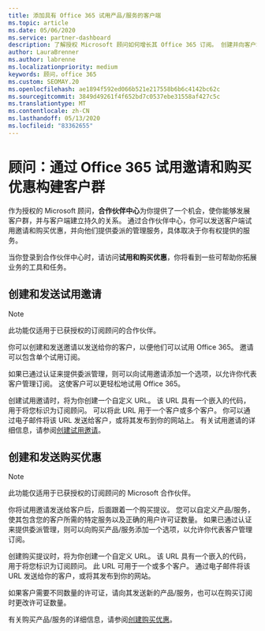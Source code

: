 ```yaml
---
title: 添加具有 Office 365 试用产品/服务的客户端
ms.topic: article
ms.date: 05/06/2020
ms.service: partner-dashboard
description: 了解授权 Microsoft 顾问如何增长其 Office 365 订阅。 创建并向客户端发送 Office 365 试用邀请和购买优惠。
author: LauraBrenner
ms.author: labrenne
ms.localizationpriority: medium
keywords: 顾问，office 365
ms.custom: SEOMAY.20
ms.openlocfilehash: ae1894f592ed066b521e217558b6b6c4142bc62c
ms.sourcegitcommit: 3849d49261f4f652bd7c0537ebe31558af427c5c
ms.translationtype: MT
ms.contentlocale: zh-CN
ms.lasthandoff: 05/13/2020
ms.locfileid: "83362655"
---
```

# <a name="advisors-build-your-client-base-with-office-365-trial-invitations-and-purchase-offers"></a>顾问：通过 Office 365 试用邀请和购买优惠构建客户群

作为授权的 Microsoft 顾问，**合作伙伴中心**为你提供了一个机会，使你能够发展客户群，并与客户端建立持久的关系。 通过合作伙伴中心，你可以发送客户端试用邀请和购买优惠，并向他们提供委派的管理服务，具体取决于你有权提供的服务。

当你登录到合作伙伴中心时，请访问**试用和购买优惠**，你将看到一些可帮助你拓展业务的工具和任务。

## <a name="create-and-send-trial-invitations"></a>创建和发送试用邀请

> [!NOTE]
> 此功能仅适用于已获授权的订阅顾问的合作伙伴。

你可以创建和发送邀请以发送给你的客户，以便他们可以试用 Office 365。 邀请可以包含单个试用订阅。

如果已通过认证来提供委派管理，则可以向试用邀请添加一个选项，以允许你代表客户管理订阅。 这使客户可以更轻松地试用 Office 365。

创建试用邀请时，将为你创建一个自定义 URL。 该 URL 具有一个嵌入的代码，用于将您标识为订阅顾问。 可以将此 URL 用于一个客户或多个客户。 你可以通过电子邮件将该 URL 发送给客户，或将其发布到你的网站上。
有关试用邀请的详细信息，请参阅[创建试用邀请](advisors-create-a-trial-invitation.md)。

## <a name="create-and-send-purchase-offers"></a>创建和发送购买优惠

> [!NOTE]
> 此功能仅适用于已获授权的订阅顾问的 Microsoft 合作伙伴。

你将试用邀请发送给客户后，后面跟着一个购买提议。 您可以自定义产品/服务，使其包含您的客户所需的特定服务以及正确的用户许可证数量。 如果已通过认证来提供委派管理，则可以向购买产品/服务添加一个选项，以允许你代表客户管理订阅。

创建购买提议时，将为你创建一个自定义 URL。 该 URL 具有一个嵌入的代码，用于将您标识为订阅顾问。 此 URL 可用于一个或多个客户。 通过电子邮件将该 URL 发送给你的客户，或将其发布到你的网站。

如果客户需要不同数量的许可证，请向其发送新的产品/服务，也可以在购买订阅时更改许可证数量。

有关购买产品/服务的详细信息，请参阅[创建购买优惠](advisor-create-a-purchase-offer.md)。
